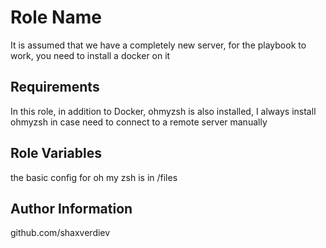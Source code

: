 Role Name
=========
It is assumed that we have a completely new server, for the playbook to work, you need to install a docker on it


Requirements
------------
In this role, in addition to Docker, ohmyzsh is also installed, I always install ohmyzsh in case need to connect to a remote server manually


Role Variables
--------------
the basic config for oh my zsh is in /files


Author Information
------------------
github.com/shaxverdiev